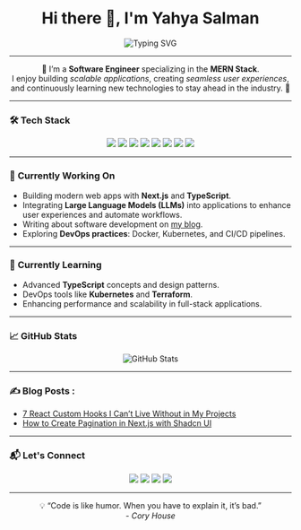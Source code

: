 <h1 align="center">Hi there 👋, I'm Yahya Salman</h1>
<p align="center">
  <img src="https://readme-typing-svg.herokuapp.com?font=Fira+Code&size=22&pause=1000&color=6B39D6&center=true&vCenter=true&width=440&lines=Software+Engineer;MERN+Stack+Developer;Passionate+about+Clean+Code;Exploring+DevOps" alt="Typing SVG" />
</p>

---

<p align="center">
  🌟 I’m a <strong>Software Engineer</strong> specializing in the <strong>MERN Stack</strong>. <br>
  I enjoy building <em>scalable applications</em>, creating <em>seamless user experiences</em>, <br>
  and continuously learning new technologies to stay ahead in the industry. 🚀
</p>

---

### 🛠️ **Tech Stack**

<div align="center">
  <img src="https://img.shields.io/badge/React-61DAFB?style=for-the-badge&logo=react&logoColor=white" />
  <img src="https://img.shields.io/badge/Node.js-339933?style=for-the-badge&logo=node.js&logoColor=white" />
  <img src="https://img.shields.io/badge/Express.js-000000?style=for-the-badge&logo=express&logoColor=white" />
  <img src="https://img.shields.io/badge/MongoDB-47A248?style=for-the-badge&logo=mongodb&logoColor=white" />
  <img src="https://img.shields.io/badge/Next.js-000000?style=for-the-badge&logo=next.js&logoColor=white" />
  <img src="https://img.shields.io/badge/Tailwind_CSS-38B2AC?style=for-the-badge&logo=tailwind-css&logoColor=white" />
  <img src="https://img.shields.io/badge/TypeScript-3178C6?style=for-the-badge&logo=typescript&logoColor=white" />
  <img src="https://img.shields.io/badge/Docker-2496ED?style=for-the-badge&logo=docker&logoColor=white" />
</div>

---

### 🚀 **Currently Working On**
- Building modern web apps with **Next.js** and **TypeScript**.
- Integrating **Large Language Models (LLMs)** into applications to enhance user experiences and automate workflows.  
- Writing about software development on [my blog](https://medium.com/@saimyahya47).
- Exploring **DevOps practices**: Docker, Kubernetes, and CI/CD pipelines.

---

### 🌱 **Currently Learning**
- Advanced **TypeScript** concepts and design patterns.
- DevOps tools like **Kubernetes** and **Terraform**.
- Enhancing performance and scalability in full-stack applications.

---

### 📈 **GitHub Stats**

<p align="center">
  <img src="https://github-readme-stats.vercel.app/api?username=Yahya305&show_icons=true&theme=radical" alt="GitHub Stats" />
  <br />
<!--   <img src="https://github-readme-streak-stats.herokuapp.com?user=Yahya305&theme=default" alt="GitHub Streak" /> -->
</p>

---

### ✍️ Blog Posts : 
- [7 React Custom Hooks I Can’t Live Without in My Projects](https://medium.com/@saimyahya47/7-react-custom-hooks-i-cant-live-without-in-my-projects-23ade1676901)
- [How to Create Pagination in Next.js with Shadcn UI](https://medium.com/@saimyahya47/how-to-create-pagination-in-next-js-with-shadcn-ui-e37405d752ef)

---

### 📬 **Let's Connect**

<div align="center">
  <a href="https://github.com/Yahya305"><img src="https://img.shields.io/badge/GitHub-181717?style=for-the-badge&logo=github&logoColor=white" /></a>
  <a href="https://www.linkedin.com/in/yahya-salman-37aa29263/"><img src="https://img.shields.io/badge/LinkedIn-0A66C2?style=for-the-badge&logo=linkedin&logoColor=white" /></a>
  <a href="https://medium.com/@saimyahya47"><img src="https://img.shields.io/badge/Medium-12100E?style=for-the-badge&logo=medium&logoColor=white" /></a>
  <a href="https://www.facebook.com/yahya.salman.3597"><img src="https://img.shields.io/badge/Facebook-1877F2?style=for-the-badge&logo=facebook&logoColor=white" /></a>
</div>

---

<p align="center">
  💡 “Code is like humor. When you have to explain it, it’s bad.” <br><em>- Cory House</em>
</p>
